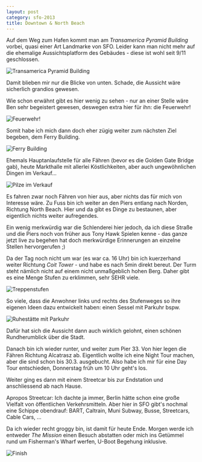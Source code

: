```yaml
---
layout: post
category: sfo-2013
title: Downtown & North Beach
---
```


Auf dem Weg zum Hafen kommt man am *Transamerica Pyramid Building* vorbei, quasi einer Art Landmarke von SFO. Leider kann man nicht mehr auf die ehemalige Aussichtsplatform des Gebäudes - diese ist wohl seit 9/11 geschlossen.

![Transamerica Pyramid Building](/images-blog/sfo-2013/20130318_7.jpg)

Damit blieben mir nur die Blicke von unten. Schade, die Aussicht wäre sicherlich grandios gewesen.

Wie schon erwähnt gibt es hier wenig zu sehen - nur an einer Stelle wäre Ben sehr begeistert gewesen, deswegen extra hier für ihn: die Feuerwehr!

![Feuerwehr!](/images-blog/sfo-2013/20130318_8.jpg)

Somit habe ich mich dann doch eher zügig weiter zum nächsten Ziel begeben, dem Ferry Building.

![Ferry Building](/images-blog/sfo-2013/20130318_10.jpg)

Ehemals Hauptanlaufstelle für alle Fähren (bevor es die Golden Gate Bridge gab), heute Markthalle mit allerlei Köstlichkeiten, aber auch ungewöhnlichen Dingen im Verkauf...

![Pilze im Verkauf](/images-blog/sfo-2013/20130318_9.jpg)

Es fahren zwar noch Fähren von hier aus, aber nichts das für mich von Interesse wäre. Zu Fuss bin ich weiter an den Piers entlang nach Norden, Richtung North Beach. Hier und da gibt es Dinge zu bestaunen, aber eigentlich nichts weiter aufregendes.

Ein wenig merkwürdig war die Schlenderei hier jedoch, da ich diese Straße und die Piers noch von früher aus Tony Hawk Spielen kenne - das ganze jetzt live zu begehen hat doch merkwürdige Erinnerungen an einzelne Stellen hervorgerufen ;)

Da der Tag noch nicht um war (es war ca. 16 Uhr) bin ich kuerzerhand weiter Richtung *Coit Tower* - und habe es nach 5min direkt bereut. Der Turm steht nämlich nicht auf einem nicht unmaßgeblich hohen Berg. Daher gibt es eine Menge Stufen zu erklimmen, sehr SEHR viele.

![Treppenstufen](/images-blog/sfo-2013/20130318_12.jpg)

So viele, dass die Anwohner links und rechts des Stufenweges so ihre eigenen Ideen dazu entwickelt haben: einen Sessel mit Parkuhr bspw.

![Ruhestätte mit Parkuhr](/images-blog/sfo-2013/20130318_11.jpg)

Dafür hat sich die Aussicht dann auch wirklich gelohnt, einen schönen Rundherumblick über die Stadt.

Danach bin ich wieder runter, und weiter zum Pier 33. Von hier legen die Fähren Richtung Alcatrasz ab. Eigentlich wollte ich eine Night Tour machen, aber die sind schon bis 30.3. ausgebucht. Also habe ich mir für eine Day Tour entschieden, Donnerstag früh um 10 Uhr geht's los.

Weiter ging es dann mit einem Streetcar bis zur Endstation und anschliessend ab nach Hause.

Apropos Streetcar: Ich dachte ja immer, Berlin hätte schon eine große Vielfalt von öffentlichen Verkehrsmitteln. Aber hier in SFO gibt's nochmal eine Schippe obendrauf: BART, Caltrain, Muni Subway, Busse, Streetcars, Cable Cars, ...

Da ich wieder recht groggy bin, ist damit für heute Ende. Morgen werde ich entweder _The Mission_ einen Besuch abstatten oder mich ins Getümmel rund um Fisherman's Wharf werfen, U-Boot Begehung inklusive.

![Finish](/images-blog/sfo-2013/20130318_13.jpg)
